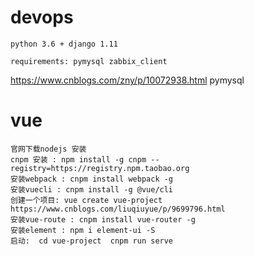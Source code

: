 # devops

    python 3.6 + django 1.11 
    
    requirements: pymysql zabbix_client

https://www.cnblogs.com/zny/p/10072938.html pymysql


# vue
    官网下载nodejs 安装
    cnpm 安装 : npm install -g cnpm --registry=https://registry.npm.taobao.org
    安装webpack : cnpm install webpack -g
    安装vuecli : cnpm install -g @vue/cli
    创建一个项目: vue create vue-project                  https://www.cnblogs.com/liuqiuyue/p/9699796.html
    安装vue-route : cnpm install vue-router -g
    安装element : npm i element-ui -S
    启动:  cd vue-project  cnpm run serve

